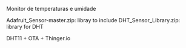 Monitor de temperaturas e umidade

Adafruit_Sensor-master.zip:   libray to include
DHT_Sensor_Library.zip: library for DHT

DHT11 + OTA + Thinger.io
